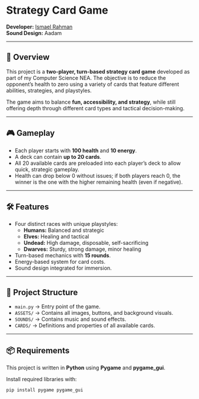 # Strategy Card Game  

**Developer:** [Ismael Rahman](https://www.linkedin.com/in/ismael-rahman-218428340/)  
**Sound Design:** Aadam  

---

## 📖 Overview  
This project is a **two-player, turn-based strategy card game** developed as part of my Computer Science NEA. The objective is to reduce the opponent’s health to zero using a variety of cards that feature different abilities, strategies, and playstyles.  

The game aims to balance **fun, accessibility, and strategy**, while still offering depth through different card types and tactical decision-making.  

---

## 🎮 Gameplay  
- Each player starts with **100 health** and **10 energy**.  
- A deck can contain **up to 20 cards**.  
- All 20 available cards are preloaded into each player’s deck to allow quick, strategic gameplay.  
- Health can drop below 0 without issues; if both players reach 0, the winner is the one with the higher remaining health (even if negative).  

---

## 🛠️ Features  
- Four distinct races with unique playstyles:  
  - **Humans:** Balanced and strategic  
  - **Elves:** Healing and tactical  
  - **Undead:** High damage, disposable, self-sacrificing  
  - **Dwarves:** Sturdy, strong damage, minor healing  
- Turn-based mechanics with **15 rounds**.  
- Energy-based system for card costs.  
- Sound design integrated for immersion.  

---

## 📂 Project Structure  
- `main.py` → Entry point of the game.  
- `ASSETS/` → Contains all images, buttons, and background visuals.  
- `SOUNDS/` → Contains music and sound effects.  
- `CARDS/` → Definitions and properties of all available cards.  

---

## 📦 Requirements  
This project is written in **Python** using **Pygame** and **pygame_gui**.  

Install required libraries with:  
```bash
pip install pygame pygame_gui
